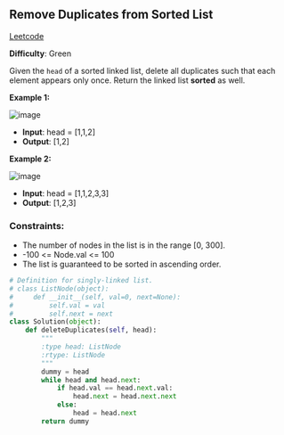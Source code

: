 ## Remove Duplicates from Sorted List

[Leetcode](https://leetcode.com/problems/remove-duplicates-from-sorted-list/)

**Difficulty**: Green

Given the ```head``` of a sorted linked list, delete all duplicates such that each element appears only once. Return the linked list __sorted__ as well.

**Example 1:**

![image](https://assets.leetcode.com/uploads/2021/01/04/list1.jpg)

- **Input**: head = [1,1,2]
- **Output**: [1,2]

**Example 2:**

![image](https://assets.leetcode.com/uploads/2021/01/04/list2.jpg)

- **Input**: head = [1,1,2,3,3]
- **Output**: [1,2,3]

### Constraints:

- The number of nodes in the list is in the range [0, 300].
- -100 <= Node.val <= 100
- The list is guaranteed to be sorted in ascending order.

```Python
# Definition for singly-linked list.
# class ListNode(object):
#     def __init__(self, val=0, next=None):
#         self.val = val
#         self.next = next
class Solution(object):
    def deleteDuplicates(self, head):
        """
        :type head: ListNode
        :rtype: ListNode
        """
        dummy = head
        while head and head.next:
            if head.val == head.next.val:
                head.next = head.next.next
            else:
                head = head.next
        return dummy
```

